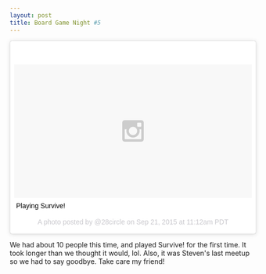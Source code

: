 ```yaml
---
layout: post
title: Board Game Night #5
---
```

<blockquote class="instagram-media" data-instgrm-captioned data-instgrm-version="4" style=" background:#FFF; border:0; border-radius:3px; box-shadow:0 0 1px 0 rgba(0,0,0,0.5),0 1px 10px 0 rgba(0,0,0,0.15); margin: 1px; max-width:658px; padding:0; width:99.375%; width:-webkit-calc(100% - 2px); width:calc(100% - 2px);"><div style="padding:8px;"> <div style=" background:#F8F8F8; line-height:0; margin-top:40px; padding:28.1481481481% 0; text-align:center; width:100%;"> <div style=" background:url(data:image/png;base64,iVBORw0KGgoAAAANSUhEUgAAACwAAAAsCAMAAAApWqozAAAAGFBMVEUiIiI9PT0eHh4gIB4hIBkcHBwcHBwcHBydr+JQAAAACHRSTlMABA4YHyQsM5jtaMwAAADfSURBVDjL7ZVBEgMhCAQBAf//42xcNbpAqakcM0ftUmFAAIBE81IqBJdS3lS6zs3bIpB9WED3YYXFPmHRfT8sgyrCP1x8uEUxLMzNWElFOYCV6mHWWwMzdPEKHlhLw7NWJqkHc4uIZphavDzA2JPzUDsBZziNae2S6owH8xPmX8G7zzgKEOPUoYHvGz1TBCxMkd3kwNVbU0gKHkx+iZILf77IofhrY1nYFnB/lQPb79drWOyJVa/DAvg9B/rLB4cC+Nqgdz/TvBbBnr6GBReqn/nRmDgaQEej7WhonozjF+Y2I/fZou/qAAAAAElFTkSuQmCC); display:block; height:44px; margin:0 auto -44px; position:relative; top:-22px; width:44px;"></div></div> <p style=" margin:8px 0 0 0; padding:0 4px;"> <a href="https://instagram.com/p/75vsSbDF7x/" style=" color:#000; font-family:Arial,sans-serif; font-size:14px; font-style:normal; font-weight:normal; line-height:17px; text-decoration:none; word-wrap:break-word;" target="_top">Playing Survive!</a></p> <p style=" color:#c9c8cd; font-family:Arial,sans-serif; font-size:14px; line-height:17px; margin-bottom:0; margin-top:8px; overflow:hidden; padding:8px 0 7px; text-align:center; text-overflow:ellipsis; white-space:nowrap;">A photo posted by @28circle on <time style=" font-family:Arial,sans-serif; font-size:14px; line-height:17px;" datetime="2015-09-21T18:12:43+00:00">Sep 21, 2015 at 11:12am PDT</time></p></div></blockquote>
<script async defer src="//platform.instagram.com/en_US/embeds.js"></script>
<p>We had about 10 people this time, and played Survive! for the first time. It took longer than we thought it would, lol. Also, it was Steven's last meetup so we had to say goodbye. Take care my friend!</p>
